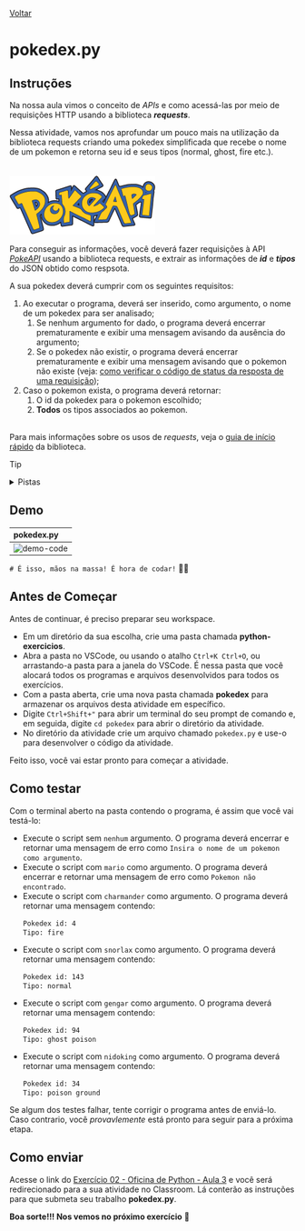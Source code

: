 [Voltar](https://github.com/educodehub/oficina-python/blob/main/aula03/instru%C3%A7%C3%B5es.md)

# pokedex.py

## Instruções
Na nossa aula vimos o conceito de *APIs* e como acessá-las por meio de requisições HTTP usando a biblioteca ***requests***. 

Nessa atividade, vamos nos aprofundar um pouco mais na utilização da biblioteca requests criando uma pokedex simplificada que recebe o nome de um pokemon e retorna seu id e seus tipos (normal, ghost, fire etc.).
\
\
\
![](https://raw.githubusercontent.com/PokeAPI/media/master/logo/pokeapi_256.png)

Para conseguir as informações, você deverá fazer requisições à API *[PokeAPI](https://pokeapi.co/)* usando a biblioteca requests, e extrair as informações de ***id*** e ***tipos*** do JSON obtido como respsota.

A sua pokedex deverá cumprir com os seguintes requisitos:
1. Ao executar o programa, deverá ser inserido, como argumento, o nome de um pokedex para ser analisado;
    1. Se nenhum argumento for dado, o programa deverá encerrar prematuramente e exibir uma mensagem avisando da ausência do argumento;
    2. Se o pokedex não existir, o programa deverá encerrar prematuramente e exibir uma mensagem avisando que o pokemon não existe (veja: [como verificar o código de status da resposta de uma requisição](https://requests.readthedocs.io/projects/pt/pt-br/latest/user/quickstart.html#codigo-do-status-da-resposta));
2. Caso o pokemon exista, o programa deverá retornar:
   1. O id da pokedex para o pokemon escolhido;
   2. **Todos** os tipos associados ao pokemon.

\
Para mais informações sobre os usos de *requests*, veja o [guia de início rápido](https://requests.readthedocs.io/projects/pt/pt-br/latest/user/quickstart.html) da biblioteca.
> [!TIP]
> <details>
>    <summary>Pistas</summary>
>    <ol>
>        <li>Você pode fazer uma requisição à PokeAPI da seguinte forma:</li>
>
>    `https://pokeapi.co/api/v2/pokemon/nome_do_pokemon`
>  
>    <li>Como o JSON retornado por essa API é muito grande, talvez seja uma boa ideia usar o método <strong>keys()</strong> para analisá-lo, ao invés de printar tudo no terminal</li>
>
> ```py  
> print(resposta.json().keys())
> ```
>
><li>Use <code>resposta.status_code</code> para ver o código de staus da requisição (200: requisição bem sucedida, 404: resposta não encontrada)</li>
> 
><li>Lembre-se que você pode iterar sobre os elemento de uma lista usando o laço for</li>
>    </ol>
> </details>


## Demo
| **pokedex.py**                                                                                            |
| :-------------------------------------------------------------------------------------------------------------- |
| ![demo-code](https://github.com/educodehub/oficina-python/assets/99366724/20101fa1-90c4-476b-98aa-ec3a9439e997) |

`# É isso, mãos na massa! É hora de codar!` 👨‍💻


## Antes de Começar
Antes de continuar, é preciso preparar seu workspace.
<ul>
    <li>Em um diretório da sua escolha, crie uma pasta chamada <strong>python-exercicios</strong>.</li>
    <li>Abra a pasta no VSCode, ou usando o atalho <code>Ctrl+K Ctrl+O</code>, ou arrastando-a pasta para a janela do VSCode. É nessa pasta que você alocará todos os programas e arquivos desenvolvidos para todos os exercícios.</li>
    <li>Com a pasta aberta, crie uma nova pasta chamada <strong>pokedex</strong> para armazenar os arquivos desta atividade em específico.</li>
    <li>Digite <code>Ctrl+Shift+"</code> para abrir um terminal do seu prompt de comando e, em seguida, digite <code>cd pokedex</code> para abrir o diretório da atividade.</li>
    <li>No diretório da atividade crie um arquivo chamado <code>pokedex.py</code> e use-o para desenvolver o código da atividade.</li>
</ul>

Feito isso, você vai estar pronto para começar a atividade.


## Como testar
Com o terminal aberto na pasta contendo o programa, é assim que você vai testá-lo:
<ul>
    <li>Execute o script sem <code>nenhum</code> argumento. O programa deverá encerrar e retornar uma mensagem de erro como <code>Insira o nome de um pokemon como argumento</code>.</li>
    <li>Execute o script com <code>mario</code> como argumento. O programa deverá encerrar e retornar uma mensagem de erro como <code>Pokemon não encontrado</code>.</li>
    <li>Execute o script com <code>charmander</code> como argumento. O programa deverá retornar uma mensagem contendo:</li>
  
```
Pokedex id: 4
Tipo: fire
```

<li>Execute o script com <code>snorlax</code> como argumento. O programa deverá retornar uma mensagem contendo:</li>
  
```
Pokedex id: 143
Tipo: normal
```

<li>Execute o script com <code>gengar</code> como argumento. O programa deverá retornar uma mensagem contendo:</li>
  
```
Pokedex id: 94
Tipo: ghost poison
```

<li>Execute o script com <code>nidoking</code> como argumento. O programa deverá retornar uma mensagem contendo:</li>
  
```
Pokedex id: 34
Tipo: poison ground
```
</ul>

Se algum dos testes falhar, tente corrigir o programa antes de enviá-lo. Caso contrario, você *provavlemente* está pronto para seguir para a próxima etapa.


## Como enviar
Acesse o link do [Exercício 02 - Oficina de Python - Aula 3](https://classroom.google.com/c/Njc1ODQ0MDM4MTU5/a/NjgyMjQzNDgzOTk0/details) e você será redirecionado para a sua atividade no Classroom. Lá conterão as instruções para que submeta seu trabalho **pokedex.py**. 

**Boa sorte!!! Nos vemos no próximo exercício** 👋
